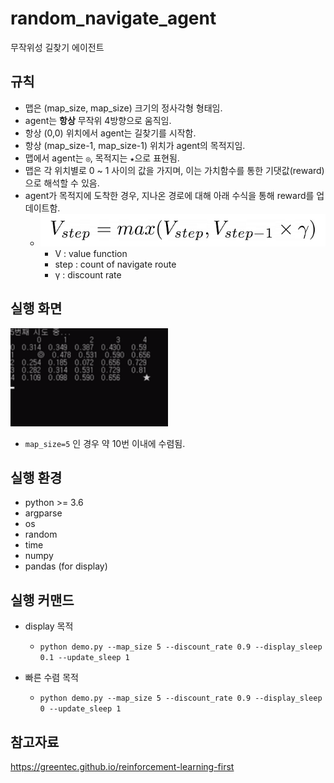 # random_navigate_agent
무작위성 길찾기 에이전트

## 규칙
- 맵은 (map_size, map_size) 크기의 정사각형 형태임.
- agent는 **항상** 무작위 4방향으로 움직임.
- 항상 (0,0) 위치에서 agent는 길찾기를 시작함.
- 항상 (map_size-1, map_size-1) 위치가 agent의 목적지임.
- 맵에서 agent는 `◎`, 목적지는 `★`으로 표현됨.
- 맵은 각 위치별로 0 ~ 1 사이의 값을 가지며, 이는 가치함수를 통한 기댓값(reward)으로 해석할 수 있음.
- agent가 목적지에 도착한 경우, 지나온 경로에 대해 아래 수식을 통해 reward를 업데이트함.
  - ![latex](./imgs/latex.png)
    - V : value function
    - step : count of navigate route
    - γ : discount rate


## 실행 화면
<img src="./imgs/example.gif" width="50%" />

- `map_size=5` 인 경우 약 10번 이내에 수렴됨.

## 실행 환경
- python >= 3.6
- argparse
- os
- random
- time
- numpy
- pandas (for display)

## 실행 커맨드
- display 목적
  - `python demo.py --map_size 5 --discount_rate 0.9 --display_sleep 0.1 --update_sleep 1`

- 빠른 수렴 목적
  - ```python demo.py --map_size 5 --discount_rate 0.9 --display_sleep 0 --update_sleep 1```

## 참고자료
https://greentec.github.io/reinforcement-learning-first
